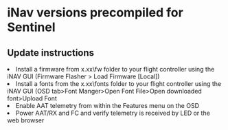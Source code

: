 # iNav versions precompiled for Sentinel

## Update instructions
<li>Install a firmware from x.xx\fw folder to your flight controller using the iNAV GUI (Firmware Flasher > Load Firmware [Local])</li>
<li>Install a fonts from the x.xx\fonts folder to your flight controller using the iNAV GUI (OSD tab>Font Manger>Open Font File>Open downloaded font>Upload Font</li>
<li>Enable AAT telemetry from within the Features menu on the OSD</li>
<li>Power AAT/RX and FC and verify telemetry is received by LED or the web browser</li>

